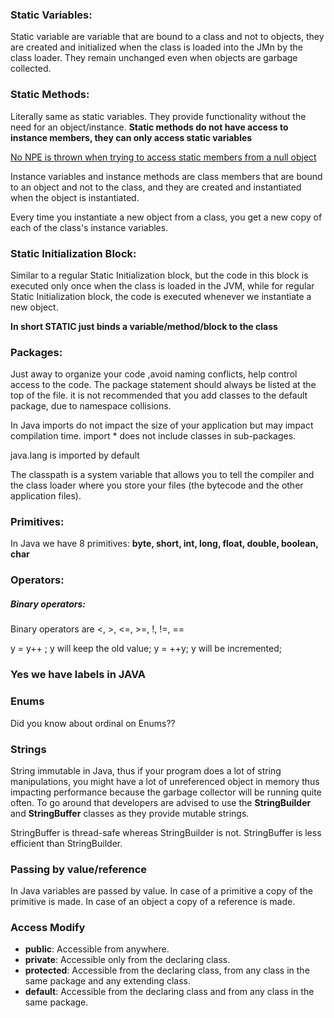 ### Static Variables:
Static variable are variable that are bound to a class and not to objects,
they are created and initialized when the class is loaded into the JMn by the class loader.
They remain unchanged even when objects are garbage collected.

### Static Methods:
Literally same as static variables.
They provide functionality without the need for an object/instance.
**Static methods do not have access to instance members, they can only access static variables**

[No NPE is thrown when trying to access static members from a null object](https://stackoverflow.com/questions/24800309/can-we-call-a-static-method-with-a-null-object-in-java-if-so-how/24800356#24800356)

Instance variables and instance methods are class members that are bound to an object and not to the class,
and they are created and instantiated when the object is instantiated.

Every time you instantiate a new object from a class, you get a new copy of each of the class's instance variables.

### Static Initialization Block:
Similar to a regular  Static Initialization block, but the code in this block is executed only once when the class is loaded in the JVM,
while for regular  Static Initialization block, the code is executed whenever we instantiate a new object.

**In short STATIC just binds a variable/method/block to the class**

### Packages:
Just away to organize your code ,avoid naming conflicts, help control access to the code.
The package statement should always be listed at the top of the file.
it is not recommended that you add classes to the default package, due to namespace collisions.

In Java imports do not impact the size of your application but may impact compilation time.
import * does not include classes in sub-packages.

java.lang is imported by default

The classpath is a system variable that allows you to tell the compiler and the class loader where you store your files
(the bytecode and the other application files).

### Primitives:
In Java we have 8 primitives: **byte, short, int, long, float, double, boolean, char**

### Operators:
##### Binary operators:
Binary operators are <, >, <=, >=, !, !=, ==

y = y++ ; y will keep the old value;
y = ++y; y will be incremented;

### Yes we have labels in JAVA

### Enums
Did you know about ordinal on Enums??

### Strings
String immutable in Java, thus if your program does a lot of string manipulations, you might have a lot of unreferenced
object in memory thus impacting performance because the garbage collector will be running quite often.
To go around that developers are advised to use the **StringBuilder** and **StringBuffer** classes as they provide mutable
strings.

StringBuffer is thread-safe whereas StringBuilder is not.
StringBuffer is less efficient than StringBuilder.

### Passing by value/reference
In Java variables are passed by value.
In case of a primitive a copy of the primitive is made.
In case of an object a copy of a reference is made. 

### Access Modify
- **public**: Accessible from anywhere.
- **private**: Accessible only from the declaring class.
- **protected**: Accessible from the declaring class, from any class in the same package and any extending class.
- **default**: Accessible from the declaring class and from any class in the same package.